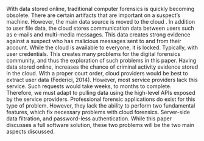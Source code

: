 With data stored online, traditional computer forensics is quickly becoming obsolete. There are certain artifacts  that are important on a suspect’s machine. However, the main data source is moved to the cloud . In addition to user file data, the cloud stores communication data between users such as e-mails and multi-media messages. This data creates strong evidence against a suspect who has malicious messages sent to and from their account. While the cloud is available to everyone, it is locked. Typically, with user credentials. This creates many problems for the digital forensics community, and thus the exploration of such problems in this paper. 
	Having data stored online, increases the chance of criminal activity evidence stored in the cloud. With a proper court order, cloud providers would be best to extract user data (Federici, 2014). However, most service providers lack this service. Such requests would take weeks, to months to complete. Therefore, we must adapt to pulling data using the high-level APIs exposed by the service providers. Professional forensic applications do exist for this type of problem. However, they lack the ability to perform two fundamental features, which fix necessary problems with cloud forensics. Server-side data filtration, and password-less authentication. While this paper discusses a full software solution, these two problems will be the two main aspects discussed.
